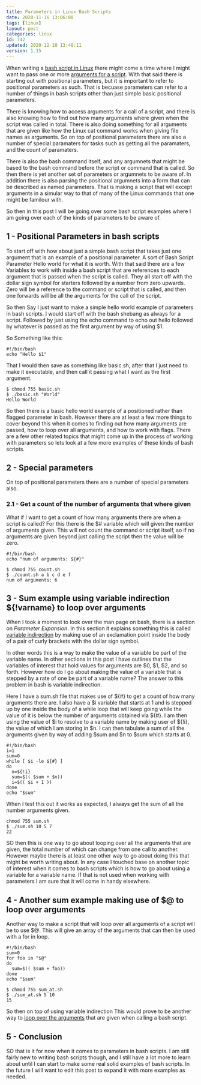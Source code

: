 ```yaml
---
title: Parameters in Linux Bash Scripts
date: 2020-11-16 13:06:00
tags: [linux]
layout: post
categories: linux
id: 742
updated: 2020-12-10 13:40:11
version: 1.15
---
```


When writing a [bash script in Linux](/2020/11/27/linux-bash-scripts/) there might come a time where I might want to pass one or more [arguments for a script](https://www.baeldung.com/linux/use-command-line-arguments-in-bash-script). With that said there is starting out with positional parameters, but it is important to refer to positional parameters as such. That is becuase parameters can refer to a number of things in bash scripts other than just simple basic positional parameters.

There is knowing how to access arguments for a call of a script, and there is also knowing how to find out how many arguments where given when the script was called in total. There is also doing something for all arguments that are given like how the Linux cat command works when giving file names as arguments. So on top of positional parameters there are also a number of special paramaters for tasks such as getting all the paramaters, and the count of paramaters.

There is also the bash command itself, and any argumnets that might be based to the bash command before the script or command that is called. So then there is yet another set of parameters or argumnets to be aware of. In addition there is also parsing the positional argumnets into a form that can be described as named parameters. That is making a script that will except arguments in a simular way to that of many of the Linux commands that one might be familour with.

So then in this post I will be going over some bash script examples where I am going over each of the kinds of parameters to be aware of.

<!-- more -->

## 1 - Positional Parameters in bash scripts

To start off with how about just a simple bash script that takes just one argument that is an example of a positional parameter. A sort of Bash Script Parameter Hello world for what it is worth. With that said there are a few Variables to work with inside a bash script that are references to each argument that is passed when the script is called. They all start off with the dollar sign symbol for starters followed by a number from zero upwards. Zero will be a reference to the command or script that is called, and then one forwards will be all the arguments for the call of the script.

So then Say I just want to make a simple hello world example of parameters in bash scripts. I would start off with the bash shebang as always for a script. Followed by just using the echo command to echo out hello followed by whatever is passed as the first argument by way of using $1.

So Something like this:

```
#!/bin/bash
echo "Hello $1"
```

That I would then save as something like basic.sh, after that I just need to make it executable, and then call it passing what I want as the first argument.

```
$ chmod 755 basic.sh
$ ./basic.sh "World"
Hello World
```

So then there is a basic hello world example of a positioned rather than flagged parameter in bash. However there are at least a few more things to cover beyond this when it comes to finding out how many arguments are passed, how to loop over all arguments, and how to work with flags. There are a few other related topics that might come up in the process of working with parameters so lets look at a few more examples of these kinds of bash scripts.

## 2 - Special parameters

On top of positional parameters there are a number of special parameters also.

### 2.1 - Get a count of the number of arguments that where given

What if I want to get a count of how many arguments there are when a script is called? For this there is the $# variable which will given the number of arguments given. This will not count the command or script itself, so if no arguments are given beyond just calling the script then the value will be zero.

```
#!/bin/bash
echo "num of arguments: ${#}"
```

```
$ chmod 755 count.sh
$ ./count.sh a b c d e f
num of arguments: 6
```

## 3 - Sum example using variable indirection ${!varname} to loop over arguments

When I took a moment to look over the man page on bash, there is a section on _Parameter Expansion_. In this section it explains something this is called [variable indirection](https://stackoverflow.com/questions/8515411/what-is-indirect-expansion-what-does-var-mean) by making use of an exclamation point inside the body of a pair of curly brackets with the dollar sign symbol.

In other words this is a way to make the value of a variable be part of the variable name. In other sections in this post I have outlines that the variables of interest that hold values for arguments are $0, $1, $2, and so forth. However how do I go about making the value of a variable that is stepped by a rate of one be part of a variable name? The answer to this problem in bash is variable indirection.

Here I have a sum.sh file that makes use of ${#} to get a count of how many arguments there are. I also have a $i variable that starts at 1 and is stepped up by one inside the body of a while loop that will keep going while the value of it is below the number of arguments obtained via ${#}. I am then using the value of $i to resolve to a variable name by making user of ${!i}, the value of which I am storing in $n. I can then tabulate a sum of all the arguments given by way of adding $sum and $n to $sum which starts at 0.

```
#!/bin/bash
i=1
sum=0
while [ $i -le ${#} ]
do
  n=${!i}
  sum=$(( $sum + $n))
  i=$(( $i + 1 ))
done
echo "$sum"
```

When I test this out it works as expected, I always get the sum of all the number arguments given.

```
chmod 755 sum.sh
$ ./sum.sh 10 5 7
22
```

SO then this is one way to go about looping over all the arguments that are given, the total number of which can change from one call to another. However maybe there is at least one other way to go about doing this that might be worth writing about. In any case I touched base on another topic of interest when it comes to bash scripts which is how to go about using a variable for a variable name. If that is not used when working with parameters I am sure that it will come in handy elsewhere.

## 4 - Another sum example making use of $@ to loop over arguments

Another way to make a script that will loop over all arguments of a script will be to use $@. This will give an array of the arguments that can then be used with a for in loop.

```
#!/bin/bash
sum=0
for foo in "$@"
do
  sum=$(( $sum + foo))
done
echo "$sum"
```

```
$ chmod 755 sum_at.sh
$ ./sum_at.sh 5 10
15
```

So then on top of using variable indirection This would prove to be another way to [loop over the arguments](https://stackoverflow.com/questions/255898/how-to-iterate-over-arguments-in-a-bash-script) that are given when calling a bash script.


## 5 - Conclusion

SO that is it for now when it comes to parameters in bash scripts. I am still fairly new to writing bash scripts though, and I still have a lot more to learn about until I can start to make some real solid examples of bash scripts. In the future I will want to edit this post to expand it with more examples as needed.


